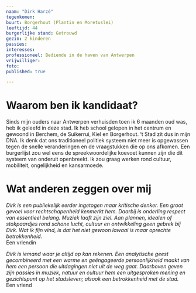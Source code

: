 ```yaml
---
naam: "Dirk Harzé"
tegenkomen:
buurt: Borgerhout (Plantin en Moretuslei)
leeftijd: 44
burgerlijke stand: Getrouwd
gezin: 2 kinderen
passies:
interesses:
professioneel: Bediende in de haven van Antwerpen
vrijwilliger:
foto:
published: true

---
```

# Waarom ben ik kandidaat?
Sinds mijn ouders naar Antwerpen verhuisden toen ik 6 maanden oud was, heb ik geleefd in deze stad. Ik heb school gelopen in het centrum en gewoond in Berchem, de Suikerrui, Kiel en Borgerhout. ‘t Stad zit dus in mijn DNA. Ik denk dat ons traditioneel politiek systeem niet meer is opgewassen tegen de snelle veranderingen en de vraagstukken die op ons afkomen. Een burgerlijst zou wel eens de spreekwoordelijke koevoet kunnen zijn die dit systeem van onderuit openbreekt. Ik zou graag werken rond cultuur, mobiliteit, ongelijkheid en kansarmoede.

# Wat anderen zeggen over mij
_Dirk is een publiekelijk eerder ingetogen maar kritische denker. Een groot gevoel voor rechtschapenheid kenmerkt hem. Daarbij is onderling respect van essentieel belang.
Muziek laaft zijn ziel. Aan plannen, idealen of stokpaardjes rond schone lucht, cultuur en ontwikkeling geen gebrek bij Dirk. Wat ik fijn vind, is dat het niet gewoon lawaai is maar oprechte betrokkenheid._  
Een vriendin 

_Dirk is iemand waar je altijd op kan rekenen. Een analytische geest gecombineerd met een warme en geëngageerde persoonlijkheid maakt van hem een persoon die uitdagingen niet uit de weg gaat. Daarboven geven zijn passies in muziek, natuur en cultuur hem een uitgesproken mening en gezichtspunt op het stadsleven; alsook een betrokkenheid met de stad._  
Een vriend


